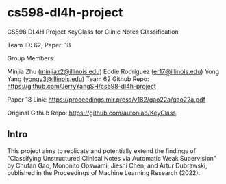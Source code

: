 # cs598-dl4h-project
CS598 DL4H Project KeyClass for Clinic Notes Classification

Team ID: 62, Paper: 18

Group Members:

Minjia Zhu (minjiaz2@illinois.edu)
Eddie Rodriguez (er17@illinois.edu)
Yong Yang (yongy3@illinois.edu)
Team 62 Github Repo: https://github.com/JerryYangSH/cs598-dl4h-project

Paper 18 Link: https://proceedings.mlr.press/v182/gao22a/gao22a.pdf

Original Github Repo: https://github.com/autonlab/KeyClass

## Intro
This project aims to replicate and potentially extend the findings of "Classifying Unstructured
Clinical Notes via Automatic Weak Supervision" by Chufan Gao, Mononito Goswami, Jieshi
Chen, and Artur Dubrawski, published in the Proceedings of Machine Learning Research
(2022). 
